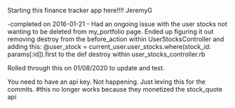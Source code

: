 Starting this finance tracker app here!!!! JeremyG

-completed on 2016-01-21 - Had an ongoing issue with the user stocks 
not wanting to be deleted from my_portfolio page. Ended up figuring it
out removing destroy from the before_action within UserStocksController 
and adding this:
@user_stock = current_user.user_stocks.where(stock_id: params[:id]).first
to the def destroy within user_stocks_controller.rb

Rolled through this on 01/08/2020 to update and test. 

You need to have an api key. Not happening. Just leving this for the commits.
#this no longer works because they monetized the stock_quote api
